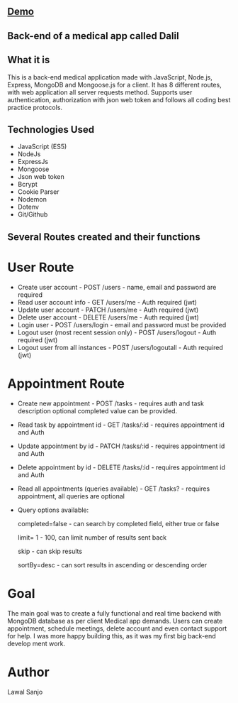 ## [Demo](https://sanjo-ecommerce-demo.netlify.app/)
## Back-end of a medical app called Dalil

## What it is
This is a back-end medical application made with JavaScript, Node.js, Express, MongoDB and Mongoose.js for a client. 
It has 8 different routes, with web application all server requests method. Supports user authentication, authorization with json web token and follows all coding best
practice protocols.

## Technologies Used
* JavaScript (ES5)
* NodeJs
* ExpressJs
* Mongoose
* Json web token
* Bcrypt
* Cookie Parser
* Nodemon
* Dotenv
* Git/Github

## Several Routes created and their functions

# User Route
* Create user account - POST /users - name, email and password are required
* Read user account info - GET /users/me - Auth required (jwt)
* Update user account - PATCH /users/me - Auth required (jwt)
* Delete user account - DELETE /users/me - Auth required (jwt)
* Login user - POST /users/login - email and password must be provided
* Logout user (most recent session only) - POST /users/logout - Auth required (jwt)
* Logout user from all instances - POST /users/logoutall - Auth required (jwt)

# Appointment Route
* Create new appointment - POST /tasks - requires auth and task description optional completed value can be provided.

* Read task by appointment id - GET /tasks/:id - requires appointment id and Auth

* Update appointment by id - PATCH /tasks/:id - requires appointment id and Auth

* Delete appointment by id - DELETE /tasks/:id - requires appointment id and Auth

* Read all appointments (queries available) - GET /tasks? - requires appointment, all queries are optional

* Query options available:

     completed=false - can search by completed field, either true or false

     limit= 1 - 100,  can limit number of results sent back

     skip - can skip results

     sortBy=desc - can sort results in ascending or descending order
     
# Goal
The main goal was to create a fully functional and real time backend with MongoDB database as per client Medical app demands.
Users can create appointment, schedule meetings, delete account and even contact support for help. I was more happy building this, as it was my first big back-end develop
ment work.

# Author

Lawal Sanjo
